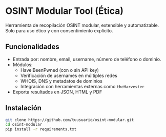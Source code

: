 # OSINT Modular Tool (Ética)

Herramienta de recopilación OSINT modular, extensible y automatizable. Solo para uso ético y con consentimiento explícito.

## Funcionalidades

- Entrada por: nombre, email, username, número de teléfono o dominio.
- Módulos:
  - HaveIBeenPwned (con o sin API key)
  - Verificación de usernames en múltiples redes
  - WHOIS, DNS y metadatos de dominios
  - Integración con herramientas externas como `theHarvester`
- Exporta resultados en JSON, HTML y PDF

##  Instalación

```bash
git clone https://github.com/tuusuario/osint-modular.git
cd osint-modular
pip install -r requirements.txt
